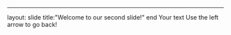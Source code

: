 
---
layout: slide
title:"Welcome to our second slide!"
end
Your text
Use the left arrow to go back!

